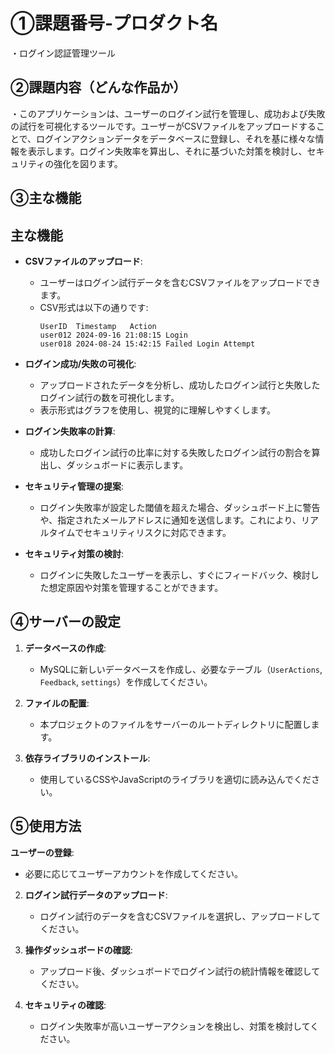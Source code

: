 # ①課題番号-プロダクト名

・ログイン認証管理ツール

## ②課題内容（どんな作品か）

・このアプリケーションは、ユーザーのログイン試行を管理し、成功および失敗の試行を可視化するツールです。ユーザーがCSVファイルをアップロードすることで、ログインアクションデータをデータベースに登録し、それを基に様々な情報を表示します。ログイン失敗率を算出し、それに基づいた対策を検討し、セキュリティの強化を図ります。


## ③主な機能
## 主な機能

- **CSVファイルのアップロード**: 
  - ユーザーはログイン試行データを含むCSVファイルをアップロードできます。
  - CSV形式は以下の通りです:
    ```
    UserID	Timestamp	Action
    user012	2024-09-16 21:08:15	Login
    user018	2024-08-24 15:42:15	Failed Login Attempt
    ```
 
- **ログイン成功/失敗の可視化**:
  - アップロードされたデータを分析し、成功したログイン試行と失敗したログイン試行の数を可視化します。
  - 表示形式はグラフを使用し、視覚的に理解しやすくします。

- **ログイン失敗率の計算**:
  - 成功したログイン試行の比率に対する失敗したログイン試行の割合を算出し、ダッシュボードに表示します。

- **セキュリティ管理の提案**:
  - ログイン失敗率が設定した閾値を超えた場合、ダッシュボード上に警告や、指定されたメールアドレスに通知を送信します。これにより、リアルタイムでセキュリティリスクに対応できます。

- **セキュリティ対策の検討**:
  - ログインに失敗したユーザーを表示し、すぐにフィードバック、検討した想定原因や対策を管理することができます。


## ④サーバーの設定
1. **データベースの作成**:
   - MySQLに新しいデータベースを作成し、必要なテーブル（`UserActions`, `Feedback`, `settings`）を作成してください。

2. **ファイルの配置**:
   - 本プロジェクトのファイルをサーバーのルートディレクトリに配置します。

3. **依存ライブラリのインストール**:
   - 使用しているCSSやJavaScriptのライブラリを適切に読み込んでください。

## ⑤使用方法
**ユーザーの登録**:
   - 必要に応じてユーザーアカウントを作成してください。

2. **ログイン試行データのアップロード**:
   - ログイン試行のデータを含むCSVファイルを選択し、アップロードしてください。

3. **操作ダッシュボードの確認**:
   - アップロード後、ダッシュボードでログイン試行の統計情報を確認してください。

4. **セキュリティの確認**:
   - ログイン失敗率が高いユーザーアクションを検出し、対策を検討してください。

